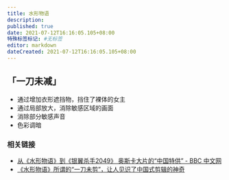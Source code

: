 ```yaml
---
title: 水形物语
description:
published: true
date: 2021-07-12T16:16:05.105+08:00
特殊标签标记: #无标签
editor: markdown
dateCreated: 2021-07-12T16:16:05.105+08:00
---
```


## 「一刀未减」

+ 通过增加衣形遮挡物，挡住了裸体的女主
+ 通过局部放大，消除敏感区域的画面
+ 消除部分敏感声音
+ 色彩调暗

### 相关链接

+ [从《水形物语》到《银翼杀手2049》 奥斯卡大片的“中国特供” - BBC 中文网](https://web.archive.org/web/20180412223957/http://www.bbc.com/zhongwen/simp/chinese-news-43688017)
+ [《水形物语》所谓的“一刀未剪”，让人见识了中国式剪辑的神奇](https://web.archive.org/web/20210712081739/https://k.sina.cn/article_2368187283_8d27ab93001007i8h.html)
